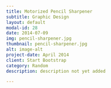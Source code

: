 ```yaml
---
title: Motorized Pencil Sharpener
subtitle: Graphic Design
layout: default
modal-id: 28
date: 2014-07-09
img: pencil-sharpener.jpg
thumbnail: pencil-sharpener.jpg
alt: image-alt
project-date: April 2014
client: Start Bootstrap
category: Random
description: description not yet added

---
```

